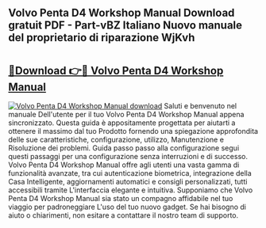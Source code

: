 ## Volvo Penta D4 Workshop Manual Download gratuit PDF - Part-vBZ Italiano Nuovo manuale del proprietario di riparazione WjKvh

# <h2><a href="http://df9nztx.blite.top/?on=Volvo+Penta+D4+Workshop+Manual">🔗Download 👉🔴 Volvo Penta D4 Workshop Manual</a></h2>

[![Volvo Penta D4 Workshop Manual download](https://i.imgur.com/lujVjoI.png)](http://df9nztx.blite.top/?on=Volvo+Penta+D4+Workshop+Manual)
Saluti e benvenuto nel manuale Dell'utente per il tuo Volvo Penta D4 Workshop Manual appena sincronizzato. Questa guida è appositamente progettata per aiutarti a ottenere il massimo dal tuo Prodotto fornendo una spiegazione approfondita delle sue caratteristiche, configurazione, utilizzo, Manutenzione e Risoluzione dei problemi. Guida passo passo alla configurazione segui questi passaggi per una configurazione senza interruzioni e di successo. Volvo Penta D4 Workshop Manual offre agli utenti una vasta gamma di funzionalità avanzate, tra cui autenticazione biometrica, integrazione della Casa Intelligente, aggiornamenti automatici e consigli personalizzati, tutti accessibili tramite L'interfaccia elegante e intuitiva. Supponiamo che Volvo Penta D4 Workshop Manual sia stato un compagno affidabile nel tuo viaggio per padroneggiare L'uso del tuo nuovo gadget. Se hai bisogno di aiuto o chiarimenti, non esitare a contattare il nostro team di supporto.
